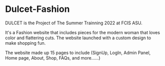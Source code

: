 # Dulcet-Fashion

DULCET is the Project of The Summer Trainning 2022 at FCIS ASU.

It's a Fashion website that includes pieces for the modern woman that loves color and flattering cuts. The website launched with a custom design to make shopping fun. 

The website made up 15 pages to include (SignUp, LogIn, Admin Panel, Home page, About, Shop, FAQs, and more......)

